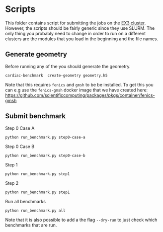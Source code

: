 # Scripts

This folder contains script for submitting the jobs on the [EX3 cluster](https://www.ex3.simula.no). However, the scripts should be fairly generic since they use SLURM. The only thing you probably need to change in order to run on a different clusters are the modules that you load in the beginning and the file names.

## Generate geometry

Before running any of the you should generate the geometry.
```
cardiac-benchmark  create-geometry geometry.h5
```
Note that this requires `fenics` and `gmsh` to be be installed. To get this you can e.g use the `fenics-gmsh` docker image that we have created here: https://github.com/scientificcomputing/packages/pkgs/container/fenics-gmsh


## Submit benchmark

Step 0 Case A
```
python run_benchmark.py step0-case-a
```

Step 0 Case B
```
python run_benchmark.py step0-case-b
```

Step 1
```
python run_benchmark.py step1
```

Step 2
```
python run_benchmark.py step1
```

Run all benchmarks
```
python run_benchmark.py all
```

Note that it is also possible to add a the flag `--dry-run` to just check which benchmarks that are run.
